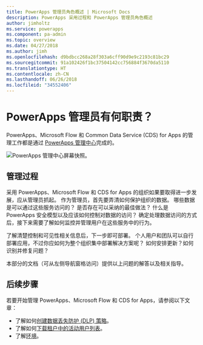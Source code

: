 ```yaml
---
title: PowerApps 管理员角色概述 | Microsoft Docs
description: PowerApps 采用过程和 PowerApps 管理员角色概述
author: jimholtz
ms.service: powerapps
ms.component: pa-admin
ms.topic: overview
ms.date: 04/27/2018
ms.author: jimh
ms.openlocfilehash: d9bdbcc268a28f303a6cff90d9e9c2193c81bc29
ms.sourcegitcommit: 91a102426f1bc37504142cc756884f3670da5110
ms.translationtype: HT
ms.contentlocale: zh-CN
ms.lasthandoff: 06/26/2018
ms.locfileid: "34552406"
---
```

# <a name="whats-the-role-of-a-powerapps-administrator"></a>PowerApps 管理员有何职责？
PowerApps、Microsoft Flow 和 Common Data Service (CDS) for Apps 的管理工作都是通过 [PowerApps 管理中心](https://admin.powerapps.com)完成的。

![PowerApps 管理中心屏幕快照。](./media/index/admin-center.png)

## <a name="administration-journey"></a>管理过程
采用 PowerApps、Microsoft Flow 和 CDS for Apps 的组织如果要取得进一步发展，应从管理员抓起。 作为管理员，首先要弄清如何保护组织的数据。 哪些数据是可以通过这些服务访问的？ 是否存在可以采纳的最佳做法？ 什么是 PowerApps 安全模型以及应该如何控制对数据的访问？ 确定处理数据访问的方式后，接下来需要了解如何监控并管理用户在这些服务中的行为。

了解清楚控制和可见性相关信息后，下一步即可部署。 个人用户和团队可以自行部署应用，不过你应如何为整个组织集中部署解决方案呢？ 如何安排更新？如何识别并修复问题？

本部分的文档（可从左侧导航窗格访问）提供以上问题的解答以及相关指导。

## <a name="next-steps"></a>后续步骤
若要开始管理 PowerApps、Microsoft Flow 和 CDS for Apps，请参阅以下文章：
* 了解如何[创建数据丢失防护 (DLP) 策略](create-dlp-policy.md)。
* 了解如何[下载租户中的活动用户列表](admin-view-user-licenses.md)。
* 了解[环境](environments-overview.md)。

